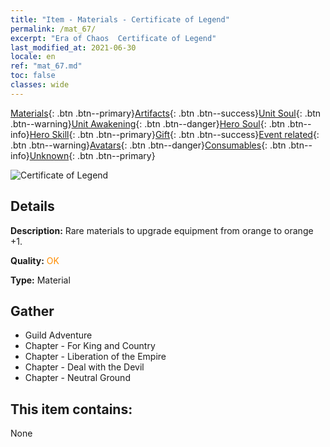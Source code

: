 ```yaml
---
title: "Item - Materials - Certificate of Legend"
permalink: /mat_67/
excerpt: "Era of Chaos  Certificate of Legend"
last_modified_at: 2021-06-30
locale: en
ref: "mat_67.md"
toc: false
classes: wide
---
```

 [Materials](/Items/){: .btn .btn--primary}[Artifacts](/Items/Artifacts/){: .btn .btn--success}[Unit Soul](/Items/UnitSoul/){: .btn .btn--warning}[Unit Awakening](/Items/UnitAwakening/){: .btn .btn--danger}[Hero Soul](/Items/HeroSoul/){: .btn .btn--info}[Hero Skill](/Items/HeroSkill/){: .btn .btn--primary}[Gift](/Items/Gift/){: .btn .btn--success}[Event related](/Items/Events/){: .btn .btn--warning}[Avatars](/Items/Avatars/){: .btn .btn--danger}[Consumables](/Items/Consumables/){: .btn .btn--info}[Unknown](/Items/Unknown/){: .btn .btn--primary}

 ![Certificate of Legend](/images/t/i_cailiao_hexin3.png)

## Details
 **Description:** Rare materials to upgrade equipment from orange to orange +1.

 **Quality:** <span style="color: #FF8C00">OK</span>

 **Type:** Material

## Gather

*    Guild Adventure 
*    Chapter - For King and Country 
*    Chapter - Liberation of the Empire 
*    Chapter - Deal with the Devil 
*    Chapter - Neutral Ground 

## This item contains:

  None

